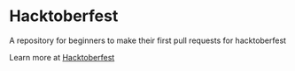 # Hacktoberfest

A repository for beginners to make their first pull requests for hacktoberfest

Learn more at [Hacktoberfest](https://hacktoberfest.digitalocean.com/)
